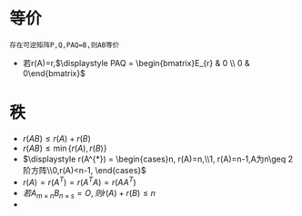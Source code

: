 # 等价
	存在可逆矩阵P,Q,PAQ=B,则AB等价
* 若r(A)=r,$\displaystyle PAQ = \begin{bmatrix}E_{r} & 0 \\ 0 & 0\end{bmatrix}$

# 秩
* $\displaystyle r(AB) \leq r(A)+r(B)$
* $\displaystyle r(AB) \leq \min \{r(A),r(B)\}$
* $\displaystyle r(A^{*}) = \begin{cases}n, r(A)=n,\\1, r(A)=n-1,A为n\geq 2阶方阵\\0,r(A)<n-1, \end{cases}$
* $\displaystyle r(A)=r(A^{T})=r(A^{T}A)=r(AA^{T})$
* $\displaystyle 若A_{m \times n}B_{n \times s}=O,则r(A)+r(B)\leq n$
* 